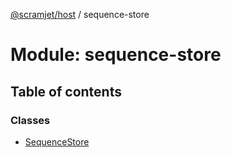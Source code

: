 [@scramjet/host](../README.md) / sequence-store

# Module: sequence-store

## Table of contents

### Classes

- [SequenceStore](../classes/sequence_store.SequenceStore.md)
